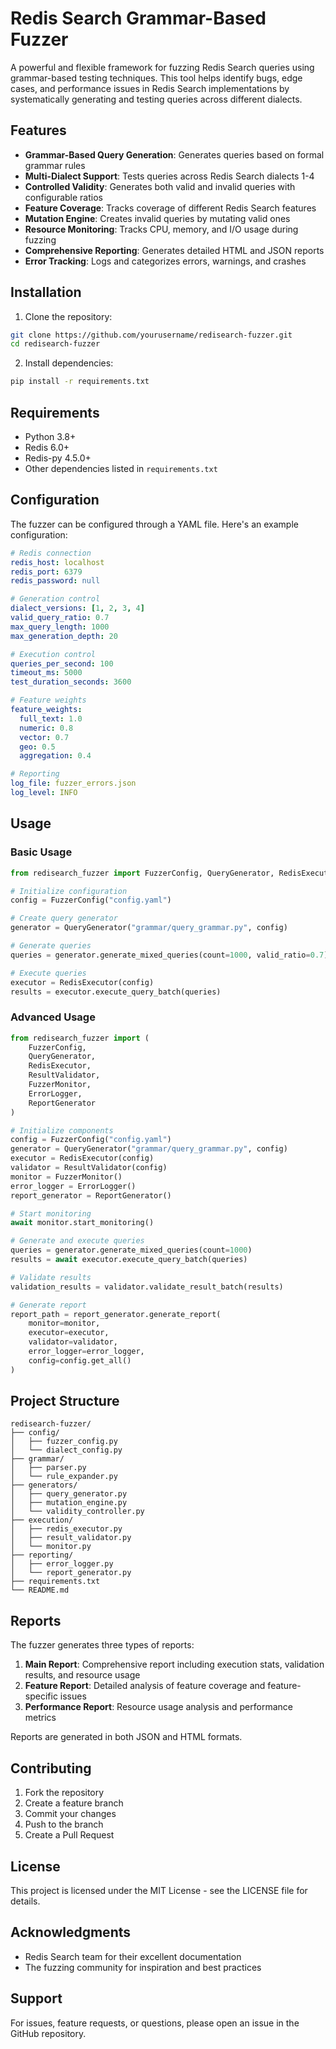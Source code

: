 # Redis Search Grammar-Based Fuzzer

A powerful and flexible framework for fuzzing Redis Search queries using grammar-based testing techniques. This tool helps identify bugs, edge cases, and performance issues in Redis Search implementations by systematically generating and testing queries across different dialects.

## Features

- **Grammar-Based Query Generation**: Generates queries based on formal grammar rules
- **Multi-Dialect Support**: Tests queries across Redis Search dialects 1-4
- **Controlled Validity**: Generates both valid and invalid queries with configurable ratios
- **Feature Coverage**: Tracks coverage of different Redis Search features
- **Mutation Engine**: Creates invalid queries by mutating valid ones
- **Resource Monitoring**: Tracks CPU, memory, and I/O usage during fuzzing
- **Comprehensive Reporting**: Generates detailed HTML and JSON reports
- **Error Tracking**: Logs and categorizes errors, warnings, and crashes

## Installation

1. Clone the repository:
```bash
git clone https://github.com/yourusername/redisearch-fuzzer.git
cd redisearch-fuzzer
```

2. Install dependencies:
```bash
pip install -r requirements.txt
```

## Requirements

- Python 3.8+
- Redis 6.0+
- Redis-py 4.5.0+
- Other dependencies listed in `requirements.txt`

## Configuration

The fuzzer can be configured through a YAML file. Here's an example configuration:

```yaml
# Redis connection
redis_host: localhost
redis_port: 6379
redis_password: null

# Generation control
dialect_versions: [1, 2, 3, 4]
valid_query_ratio: 0.7
max_query_length: 1000
max_generation_depth: 20

# Execution control
queries_per_second: 100
timeout_ms: 5000
test_duration_seconds: 3600

# Feature weights
feature_weights:
  full_text: 1.0
  numeric: 0.8
  vector: 0.7
  geo: 0.5
  aggregation: 0.4

# Reporting
log_file: fuzzer_errors.json
log_level: INFO
```

## Usage

### Basic Usage

```python
from redisearch_fuzzer import FuzzerConfig, QueryGenerator, RedisExecutor

# Initialize configuration
config = FuzzerConfig("config.yaml")

# Create query generator
generator = QueryGenerator("grammar/query_grammar.py", config)

# Generate queries
queries = generator.generate_mixed_queries(count=1000, valid_ratio=0.7)

# Execute queries
executor = RedisExecutor(config)
results = executor.execute_query_batch(queries)
```

### Advanced Usage

```python
from redisearch_fuzzer import (
    FuzzerConfig,
    QueryGenerator,
    RedisExecutor,
    ResultValidator,
    FuzzerMonitor,
    ErrorLogger,
    ReportGenerator
)

# Initialize components
config = FuzzerConfig("config.yaml")
generator = QueryGenerator("grammar/query_grammar.py", config)
executor = RedisExecutor(config)
validator = ResultValidator(config)
monitor = FuzzerMonitor()
error_logger = ErrorLogger()
report_generator = ReportGenerator()

# Start monitoring
await monitor.start_monitoring()

# Generate and execute queries
queries = generator.generate_mixed_queries(count=1000)
results = await executor.execute_query_batch(queries)

# Validate results
validation_results = validator.validate_result_batch(results)

# Generate report
report_path = report_generator.generate_report(
    monitor=monitor,
    executor=executor,
    validator=validator,
    error_logger=error_logger,
    config=config.get_all()
)
```

## Project Structure

```
redisearch-fuzzer/
├── config/
│   ├── fuzzer_config.py
│   └── dialect_config.py
├── grammar/
│   ├── parser.py
│   └── rule_expander.py
├── generators/
│   ├── query_generator.py
│   ├── mutation_engine.py
│   └── validity_controller.py
├── execution/
│   ├── redis_executor.py
│   ├── result_validator.py
│   └── monitor.py
├── reporting/
│   ├── error_logger.py
│   └── report_generator.py
├── requirements.txt
└── README.md
```

## Reports

The fuzzer generates three types of reports:

1. **Main Report**: Comprehensive report including execution stats, validation results, and resource usage
2. **Feature Report**: Detailed analysis of feature coverage and feature-specific issues
3. **Performance Report**: Resource usage analysis and performance metrics

Reports are generated in both JSON and HTML formats.

## Contributing

1. Fork the repository
2. Create a feature branch
3. Commit your changes
4. Push to the branch
5. Create a Pull Request

## License

This project is licensed under the MIT License - see the LICENSE file for details.

## Acknowledgments

- Redis Search team for their excellent documentation
- The fuzzing community for inspiration and best practices

## Support

For issues, feature requests, or questions, please open an issue in the GitHub repository. 
